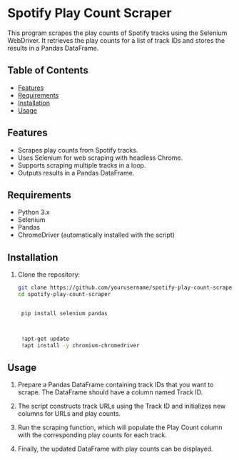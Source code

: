 # Spotify Play Count Scraper

This program scrapes the play counts of Spotify tracks using the Selenium WebDriver. It retrieves the play counts for a list of track IDs and stores the results in a Pandas DataFrame.

## Table of Contents

- [Features](#features)
- [Requirements](#requirements)
- [Installation](#installation)
- [Usage](#usage)


## Features

- Scrapes play counts from Spotify tracks.
- Uses Selenium for web scraping with headless Chrome.
- Supports scraping multiple tracks in a loop.
- Outputs results in a Pandas DataFrame.

## Requirements

- Python 3.x
- Selenium
- Pandas
- ChromeDriver (automatically installed with the script)

## Installation

1. Clone the repository:

   ```bash
   git clone https://github.com/yourusername/spotify-play-count-scraper.git
   cd spotify-play-count-scraper


    pip install selenium pandas



    !apt-get update
    !apt install -y chromium-chromedriver


## Usage


1. Prepare a Pandas DataFrame containing track IDs that you want to scrape. The DataFrame should have a column named Track ID.

2. The script constructs track URLs using the Track ID and initializes new columns for URLs and play counts.

3. Run the scraping function, which will populate the Play Count column with the corresponding play counts for each track.

4. Finally, the updated DataFrame with play counts can be displayed.


